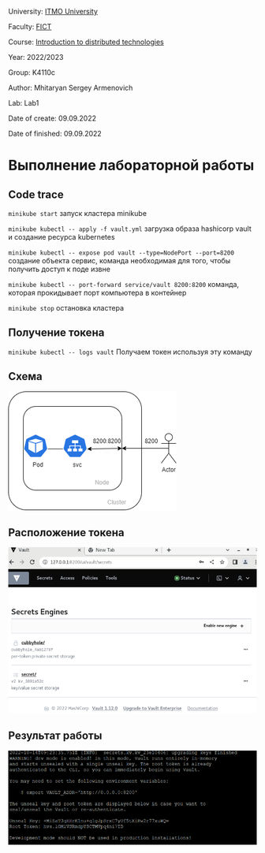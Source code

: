 University: [ITMO University](https://itmo.ru/ru/)

Faculty: [FICT](https://fict.itmo.ru)

Course: [Introduction to distributed technologies](https://github.com/itmo-ict-faculty/introduction-to-distributed-technologies)

Year: 2022/2023

Group: K4110c

Author: Mhitaryan Sergey Armenovich

Lab: Lab1

Date of create: 09.09.2022

Date of finished: 09.09.2022

# Выполнение лабораторной работы

## Code trace

`minikube start` запуск кластера minikube

`minikube kubectl -- apply -f vault.yml` загрузка образа hashicorp vault и создание ресурса kubernetes

`minikube kubectl -- expose pod vault --type=NodePort --port=8200` создание объекта сервис, команда необходимая для того, чтобы получить доступ к поде извне

`minikube kubectl -- port-forward service/vault 8200:8200`  команда, которая прокидывает порт компьютера в контейнер 

`minikube stop`  остановка кластера

## Получение токена 

`minikube kubectl -- logs vault` Получаем токен используя эту команду

## Схема

![схема](schema.png)

## Расположение токена

![расположение токена](token.png)

## Результат работы

![результат работы](result.png)